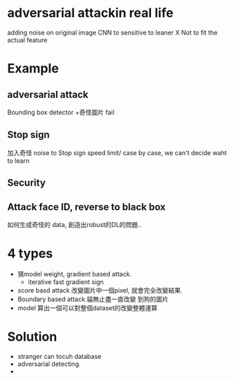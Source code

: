 # adversarial attackin real life
adding noise on original image
CNN to sensitive to leaner X 
Not to fit the actual feature
# Example
## adversarial attack
Bounding box detector
+奇怪圖片 fail 
## Stop sign 
加入奇怪 noise to Stop sign
speed limit/ case by case, we can't decide waht to learn
## Security
Attack face ID, reverse to black box
-----------

如何生成奇怪的 data, 創造出robust的DL的問題..
# 4 types
- 猜model weight, gradient based attack.  
	- iterative fast gradient sign
- score basd attack
  改變圖片中一個pixel, 就會完全改變結果. 
- Boundary based attack
   貓無止盡一直改變 到狗的圖片
 - model 算出一個可以對整個dataset的改變整體運算

# Solution
- stranger can tocuh database
- adversarial detecting. 
- 

<!--stackedit_data:
eyJoaXN0b3J5IjpbODA3NDMyNjY5XX0=
-->